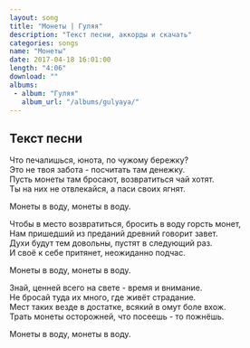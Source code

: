 ```yaml
---
layout: song
title: "Монеты | Гуляя"
description: "Текст песни, аккорды и скачать"
categories: songs
name: "Монеты"
date: 2017-04-18 16:01:00
length: "4:06"
download: ""
albums:
 - album: "Гуляя"
   album_url: "/albums/gulyaya/"
---
```



## Текст песни  
Что печалишься, юнота, по чужому бережку?  
Это не твоя забота - посчитать там денежку.  
Пусть монеты там бросают, возвратиться чай хотят.  
Ты на них не отвлекайся, а паси своих ягнят.  

Монеты в воду, монеты в воду.  

Чтобы в место возвратиться, бросить в воду горсть монет,  
Нам пришедший из преданий древний говорит завет.  
Духи будут тем довольны, пустят в следующий раз.  
И своё к себе притянет, неожиданно подчас.  

Монеты в воду, монеты в воду.  

Знай, ценней всего на свете - время и внимание.  
Не бросай туда их много, где живёт страдание.  
Мест таких везде в достатке, всякий в омут боле вхож.  
Трать монеты осторожней, что посеешь - то пожнёшь.  

Монеты в воду, монеты в воду.  
